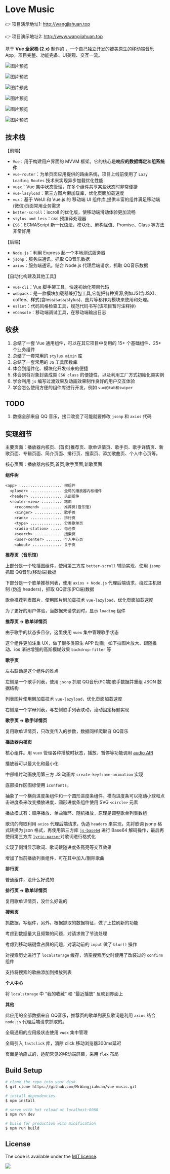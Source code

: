 
# Love Music

👉 项目演示地址1: http://wangjiahuan.top 

👉 项目演示地址2: http://www.wangjiahuan.top

基于 **Vue 全家桶 (2.x)** 制作的 ，一个自己独立开发的媲美原生的移动端音乐 App，项目完整、功能完备、UI美观、交互一流。

![图片预览](https://github.com/MrWangjiahuan/vue-music/blob/master/Screenshots/1.png)


![图片预览](https://github.com/MrWangjiahuan/vue-music/blob/master/Screenshots/2.png)


![图片预览](https://github.com/MrWangjiahuan/vue-music/blob/master/Screenshots/3.png)


![图片预览](https://github.com/MrWangjiahuan/vue-music/blob/master/Screenshots/4.png)


![图片预览](https://github.com/MrWangjiahuan/vue-music/blob/master/Screenshots/5.png)


![图片预览](https://github.com/MrWangjiahuan/vue-music/blob/master/Screenshots/6.png)


## 技术栈

【前端】

- `Vue`：用于构建用户界面的 MVVM 框架。它的核心是**响应的数据绑定**和**组系统件**
- `vue-router`：为单页面应用提供的路由系统，项目上线前使用了 `Lazy Loading Routes` 技术来实现异步加载优化性能
- `vuex`：Vue 集中状态管理，在多个组件共享某些状态时非常便捷
- `vue-lazyload`：第三方图片懒加载库，优化页面加载速度
- `vux`：基于 WeUI 和 Vue.js 的 移动端 UI 组件库,提供丰富的组件满足移动端(微信)页面常用业务需求
- `better-scroll`：iscroll 的优化版，使移动端滑动体验更加流畅
- `stylus and less`：css 预编译处理器
- `ES6`：ECMAScript 新一代语法，模块化、解构赋值、Promise、Class 等方法非常好用

【后端】

- `Node.js`：利用 Express 起一个本地测试服务器
- `jsonp`：服务端通讯。抓取 QQ音乐数据
- `axios`：服务端通讯。结合 Node.js 代理后端请求，抓取 QQ音乐数据

【自动化构建及其他工具】

- `vue-cli`：Vue 脚手架工具，快速初始化项目代码
- `webpack`：是一款模块加载器兼打包工具,它能把各种资源,例如JS(含JSX)、coffee、样式(含less/sass/stylus)、图片等都作为模块来使用和处理。
- `eslint`：代码风格检查工具，规范代码书写(该项目暂时注释掉)
- `vConsole`：移动端调试工具，在移动端输出日志


## 收获

1. 总结了一套 Vue 通用组件，可以在其它项目中复用的 15+ 个基础组件、25+ 个业务组件
2. 总结了一套常用的 `stylus mixin` 库
3. 总结了一套常用的 `JS` 工具函数库
4. 体会到组件化、模块化开发带来的便捷
5. 体会到将对象封装成类 `ES6 class` 的便捷性，以及利用工厂方式初始化类实例
6. 学会利用 `js` 编写过渡效果及动画效果制作良好的用户交互体验
7. 学会怎么使用方便的组件库进行开发，例如 `vux的tab和swiper`


## TODO

1. 数据全部来自 QQ 音乐，接口改变了可能就要修改 `jsonp` 和 `axios` 代码

## 实现细节

主要页面：播放器内核页、(首页)推荐页、歌单详情页、歌手页、歌手详情页、新歌页面、专辑页面、简介页面、排行页、搜索页、添加歌曲页、个人中心页等。

核心页面：播放器内核页,首页,歌手页面,新歌页面

**组件树**

```
<app> ................... 根组件
  <player> .............. 全局的播放器内核组件
  <header> .............. 头部组件
  <router-view> ......... 路由
    <recommend> ......... 推荐页(音乐馆)
    <singer> ............ 歌手页
    <rank> .............. 排行页
    <type> .............. 分类歌单页
    <radio-station> ..... 电台页
    <search> ............ 搜索页
    <user-center> ....... 个人中心页
    <about> ............. 关于页
```

**推荐页（音乐馆）**

上部分是一个轮播图组件，使用第三方库 `better-scroll` 辅助实现，使用 `jsonp` 抓取 QQ音乐(移动端)数据

下部分是一个歌单推荐列表，使用 `axios + Node.js` 代理后端请求，绕过主机限制 (伪造 headers)，抓取 QQ音乐(PC端)数据

歌单推荐列表图片，使用图片懒加载技术 `vue-lazyload`，优化页面加载速度

为了更好的用户体验，当数据未请求到时，显示 `loading` 组件

**推荐页 -> 歌单详情页**

由于歌手的状态多且杂，这里使用 `vuex` 集中管理歌手状态

这个组件更加注重 UX，做了很多类原生 APP 动画，如下拉图片放大、跟随推动、ios 渐进增强的高斯模糊效果 `backdrop-filter` 等

**歌手页**

左右联动是这个组件的难点

左侧是一个歌手列表，使用 `jsonp` 抓取 QQ音乐(PC端)歌手数据并重组 JSON 数据结构

列表图片使用懒加载技术 `vue-lazyload`，优化页面加载速度

右侧是一个字母列表，与左侧歌手列表联动，滚动固定标题实现

**歌手页 -> 歌手详情页**

复用歌单详情页，只改变传入的参数，数据同样爬取自 QQ音乐

**播放器内核页**

核心组件。用 `vuex` 管理各种播放时状态，播放、暂停等功能调用 [audio API](http://www.w3school.com.cn/tags/html_ref_audio_video_dom.asp)

播放器可以最大化和最小化

中部唱片动画使用第三方 JS 动画库 `create-keyframe-animation` 实现

底部操作区图标使用 `iconfonts`。

抽象了一个横向进度条组件和一个圆形进度条组件，横向进度条可以拖动小球和点击进度条来改变播放进度，圆形进度条组件使用 SVG `<circle>` 元素

播放模式有：顺序播放、单曲循环、随机播放，原理是调整歌单列表数组

歌词的爬取利用 `axios` 代理后端请求，伪造 `headers` 来实现，先将歌词 jsonp 格式转换为 json 格式，再使用第三方库 [`js-base64`](https://github.com/dankogai/js-base64) 进行 Base64 解码操作，最后再使用第三方库 [`lyric-parser`](https://github.com/ustbhuangyi/lyric-parser)对歌词进行格式化

实现了侧滑显示歌词、歌词跟随进度条高亮等交互效果

增加了当前播放列表组件，可在其中加入/删除歌曲

**排行页**

普通组件，没什么好说的

**排行页 -> 歌单详情页**

复用歌单详情页，没什么好说的

**搜索页**

抓数据，写组件，另外，根据抓取的数据特征，做了上拉刷新的功能

考虑到数据量大且频繁的问题，对请求做了节流处理

考虑到移动端键盘占屏的问题，对滚动前的 `input` 做了 `blur()` 操作

对搜索历史进行了 `localstorage` 缓存，清空搜索历史时使用了改装过的 `confirm` 组件

支持将搜索的歌曲添加到播放列表

**个人中心**

将 `localstorage` 中 “我的收藏” 和 “最近播放” 反映到界面上

**其他**

此应用的全部数据来自 QQ音乐，推荐页的歌单列表及歌词是利用 `axios` 结合 `node.js` 代理后端请求抓取的。

全局通用的应用级状态使用 `vuex` 集中管理

全局引入 `fastclick` 库，消除 click 移动浏览器300ms延迟

页面是响应式的，适配常见的移动端屏幕，采用 `flex` 布局

## Build Setup

``` bash
# clone the repo into your disk.
$ git clone https://github.com/MrWangjiahuan/vue-music.git

# install dependencies
$ npm install

# serve with hot reload at localhost:8080
$ npm run dev

# build for production with minification
$ npm run build
```


## License

The code is available under the [MIT license](https://opensource.org/licenses/MIT).

![](http://oph264zoo.bkt.clouddn.com/17-8-11/10545126.jpg)

